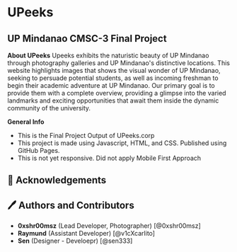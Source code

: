 # UPeeks
## UP Mindanao CMSC-3 Final Project

**About UPeeks**
Upeeks exhibits the naturistic beauty of UP Mindanao through photography galleries and UP Mindanao's distinctive locations. This website highlights images that shows the visual wonder of UP Mindanao, seeking to persuade potential students, as well as incoming freshman to begin their academic adventure at UP Mindanao. Our primary goal is to provide them with a complete overview, providing a glimpse into the varied landmarks and exciting opportunities that await them inside the dynamic community of the university.
  
**General Info**
* This is the Final Project Output of UPeeks.corp
* This project is made using Javascript, HTML, and CSS. Published using GitHub Pages.
* This is not yet responsive. Did not apply Mobile First Approach

## :clap: Acknowledgements 

## :pen: Authors and Contributors 
* **0xshr00msz** (Lead Developer, Photographer) [@0xshr00msz]
* **Raymund** (Assistant Developer) [@v1cXcarlito]
* **Sen** (Designer - Develoepr) [@sen333]
